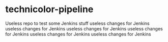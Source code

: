 # technicolor-pipeline
Useless repo to test some Jenkins stuff
useless changes for Jenkins
useless changes for Jenkins
useless changes for Jenkins
useless changes for Jenkins
useless changes for Jenkins
useless changes for Jenkins
